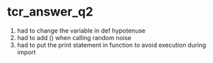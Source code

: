 # tcr_answer_q2
1. had to change the variable in def hypotenuse
2. had to add () when calling random noise
3. had to put the print statement in function to avoid execution during import
   
